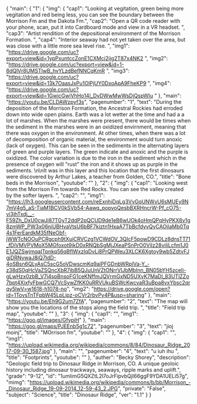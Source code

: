 {
    "main": {
        "1": {
            "img": {
                "cap1": "Looking at vegitation, green being more vegitation and red being less, you can see the boundary between the Morrison Fm and the Dakota Fm.", 
                "cap2": "Open a QR code reader with your phone, scan, put it into Cardboard mode and view in a VR headset. ", 
                "cap3": "Artist rendition of the depositional environment of the Morrison Formation. ", 
                "cap4": "Interior seaway had not yet taken over the area, but was close with a little more sea level rise. ", 
                "img1": "https://drive.google.com/uc?export=view&id=1ypPxuntccZonE1CXMcj2ijg2T87x4NK2 ", 
                "img2": "https://drive.google.com/uc?export=view&id=1-8dQlVr8UMSTIwB_hvYLzdBefNNCqKmR ", 
                "img3": "https://drive.google.com/uc?export=view&id=13k7OaasJxPu1OlPjUY0DxoApA9FheKP9 ", 
                "img4": "https://drive.google.com/uc?export=view&id=1GwicGwjVhHo14l_DvDWwMwWsDjQspWIu "
            }, 
            "main": "https://youtu.be/CLDAWzpyf3s", 
            "pagenumber": "1", 
            "text": "During the deposition of the Morrison Formation, the Ancestral Rockies had erroded down into wide open plains. Earth was a lot wetter at the time and had a a lot of marshes. When the marshes were present, there would be times when the sediment in the marshes were in an oxidized envirnment, meaning that there was oxygen in the environment. At other times, when there was a lot of decomposition of organic material, the environment would turn anoxic (lack of oxygen). This can be seen in the sediments in the alternating layers of green and purple layers. The green indicate and anoxic and the purple is oxidized. The color variation is due to the iron in the sediment which in the presence of oxygen will \"rust\" the iron and it shows up as purple in the sediments. \n\nIt was in this layer and this location that the first dinosaurs were discovered by Arthur Lakes, a teacher from Golden, CO.", 
            "title": "Bone beds in the Morrison", 
            "youtube": ""
        }, 
        "2": {
            "img": {
                "cap1": "Looking west from the Morrison Fm towards Red Rocks. You can see the valley created by the softer layers. ", 
                "cap2": "", 
                "img1": "https://lh3.googleusercontent.com/reExnhjDqLg3VvGqUNWvU6sMUEy9N7mV4g5_aS-TiaM1BCV0kSVb54-Aawq_popvoQesbBXRHncrW-Pf_cO75-vi3jhTxdj__-F59Zh_DxU0cwJi87TGyT2ddP2pQCUD9de1eB6wUOk4oHmQPqHyPKX8v1g8zmWP_PW3x06niUBHvaVtsU6bBF7kiztn1HxaA7TbBcfdyvQyCAOjlaMb0Tq4s1FerEardkM35fNeObf-jWWTcNOOuPCRgcph9tXuiCRVCzg1VCWdOV_3QIcF5powD9CDLz8dnsTT71_fDiVMVPVMoX5MGfoxot9ikD0xRNQbSgMjJXeaPSnPrO0ViIz28viliLcfm1J0E1JQZSwjmqaITpnkq56qBflWxzIqDvLi8PrQPWeu3XLCK6Xgtoy9wb5ZdtvFJgjDRNywaJ8iQ7IdD-4oSBsn6QLyAsC5scG5oVDwscmKq9aiPFGDnbWRplVa-Y_-z38dS0qHcVaZSQncXbR7ibB5QJuUnVZtONrrVlJbMbInn_BN05bYH5zceIi-gLwHzx0zbB_V7i4spBnsoFG1ceKNffmJQVrmGxND5UXvK7MaDI_83UTlZZo7bpt4XixfyFbwGCQ7VcSywZfKK0uRRVUkuBSWcKwcvaR3uBpa8vxYbsc2qrqy5lwV=w1618-h1078-no", 
                "img2": "https://drive.google.com/open?id=1TovsTnTFpbW45LpLipz-oCVr2rbvPy4P&usp=sharing"
            }, 
            "main": "https://youtu.be/Eh9G2um7ZfA", 
            "pagenumber": "2", 
            "text": "The map will show you the locations of the stops along the field trip. ", 
            "title": "Field trip map", 
            "youtube": ""
        }, 
        "3": {
            "img": {
                "cap1": "", 
                "img1": "https://goo.gl/images/GfypiH"
            }, 
            "main": "https://goo.gl/maps/PJEEnb5g1c72", 
            "pagenumber": "3", 
            "text": "jioj moinj", 
            "title": "MOrrison fm", 
            "youtube": ""
        }, 
        "4": {
            "img": {
                "cap1": "", 
                "img1": "https://upload.wikimedia.org/wikipedia/commons/8/84/Dinosaur_Ridge_2017-09-30_1587.jpg"
            }, 
            "main": "", 
            "pagenumber": "4", 
            "text": "u iuh ihu ", 
            "title": "Footprints", 
            "youtube": ""
        }, 
        "auther": "Becky Shorey", 
        "description": "Geologic field trip to Dinosaur Ridge in Morrison, CO. A unique geoloic history including dinosaur trackways, seaways, ripple marks and uplift.", 
        "grade": "9-12", 
        "id": "1umlimG5QXZtL2l7oJrFipvbQjI66ggF9YDA1UELi57g", 
        "mimg": "https://upload.wikimedia.org/wikipedia/commons/b/bb/Morrison_-_Dinosaur_Ridge_19-09-2014_12-59-43_2.JPG", 
        "private": "False", 
        "subject": "Science", 
        "title": "Dinosaur Ridge", 
        "ver": "1.1"
    }
}